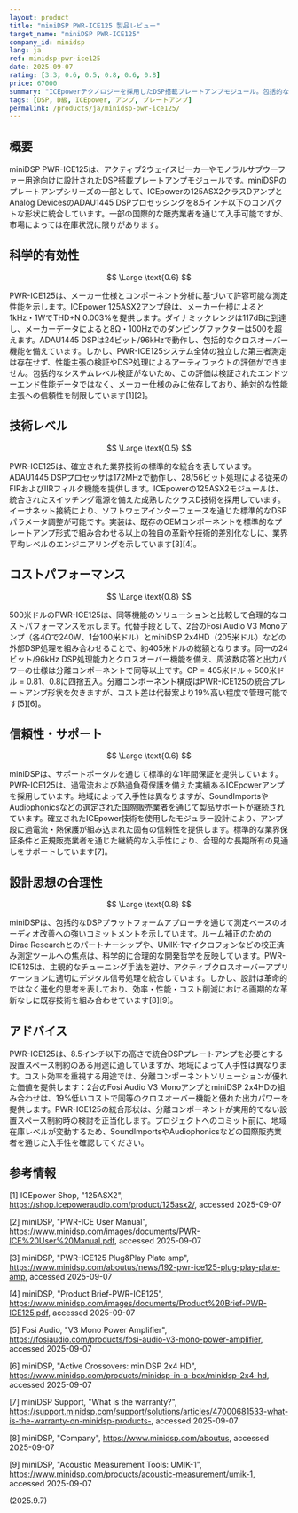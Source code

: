 ```yaml
---
layout: product
title: "miniDSP PWR-ICE125 製品レビュー"
target_name: "miniDSP PWR-ICE125"
company_id: minidsp
lang: ja
ref: minidsp-pwr-ice125
date: 2025-09-07
rating: [3.3, 0.6, 0.5, 0.8, 0.6, 0.8]
price: 67000
summary: "ICEpowerテクノロジーを採用したDSP搭載プレートアンプモジュール。包括的なクロスオーバー機能を提供するが、特定の販売業者を通じた限定的な入手性に留まる。"
tags: [DSP, D級, ICEpower, アンプ, プレートアンプ]
permalink: /products/ja/minidsp-pwr-ice125/
---
```

## 概要

miniDSP PWR-ICE125は、アクティブ2ウェイスピーカーやモノラルサブウーファー用途向けに設計されたDSP搭載プレートアンプモジュールです。miniDSPのプレートアンプシリーズの一部として、ICEpowerの125ASX2クラスDアンプとAnalog DevicesのADAU1445 DSPプロセッシングを8.5インチ以下のコンパクトな形状に統合しています。一部の国際的な販売業者を通じて入手可能ですが、市場によっては在庫状況に限りがあります。

## 科学的有効性

$$ \Large \text{0.6} $$

PWR-ICE125は、メーカー仕様とコンポーネント分析に基づいて許容可能な測定性能を示します。ICEpower 125ASX2アンプ段は、メーカー仕様によると1kHz・1WでTHD+N 0.003%を提供します。ダイナミックレンジは117dBに到達し、メーカーデータによると8Ω・100Hzでのダンピングファクターは500を超えます。ADAU1445 DSPは24ビット/96kHzで動作し、包括的なクロスオーバー機能を備えています。しかし、PWR-ICE125システム全体の独立した第三者測定は存在せず、性能主張の検証やDSP処理によるアーティファクトの評価ができません。包括的なシステムレベル検証がないため、この評価は検証されたエンドツーエンド性能データではなく、メーカー仕様のみに依存しており、絶対的な性能主張への信頼性を制限しています[1][2]。

## 技術レベル

$$ \Large \text{0.5} $$

PWR-ICE125は、確立された業界技術の標準的な統合を表しています。ADAU1445 DSPプロセッサは172MHzで動作し、28/56ビット処理による従来のFIRおよびIIRフィルタ機能を提供します。ICEpowerの125ASX2モジュールは、統合されたスイッチング電源を備えた成熟したクラスD技術を採用しています。イーサネット接続により、ソフトウェアインターフェースを通じた標準的なDSPパラメータ調整が可能です。実装は、既存のOEMコンポーネントを標準的なプレートアンプ形式で組み合わせる以上の独自の革新や技術的差別化なしに、業界平均レベルのエンジニアリングを示しています[3][4]。

## コストパフォーマンス

$$ \Large \text{0.8} $$

500米ドルのPWR-ICE125は、同等機能のソリューションと比較して合理的なコストパフォーマンスを示します。代替手段として、2台のFosi Audio V3 Monoアンプ（各4Ωで240W、1台100米ドル）とminiDSP 2x4HD（205米ドル）などの外部DSP処理を組み合わせることで、約405米ドルの総額となります。同一の24ビット/96kHz DSP処理能力とクロスオーバー機能を備え、周波数応答と出力パワーの仕様は分離コンポーネントで同等以上です。CP = 405米ドル ÷ 500米ドル = 0.81、0.8に四捨五入。分離コンポーネント構成はPWR-ICE125の統合プレートアンプ形状を欠きますが、コスト差は代替案より19%高い程度で管理可能です[5][6]。

## 信頼性・サポート

$$ \Large \text{0.6} $$

miniDSPは、サポートポータルを通じて標準的な1年間保証を提供しています。PWR-ICE125は、過電流および熱過負荷保護を備えた実績あるICEpowerアンプを採用しています。地域によって入手性は異なりますが、SoundImportsやAudiophonicsなどの選定された国際販売業者を通じて製品サポートが継続されています。確立されたICEpower技術を使用したモジュラー設計により、アンプ段に過電流・熱保護が組み込まれた固有の信頼性を提供します。標準的な業界保証条件と正規販売業者を通じた継続的な入手性により、合理的な長期所有の見通しをサポートしています[7]。

## 設計思想の合理性

$$ \Large \text{0.8} $$

miniDSPは、包括的なDSPプラットフォームアプローチを通じて測定ベースのオーディオ改善への強いコミットメントを示しています。ルーム補正のためのDirac Researchとのパートナーシップや、UMIK-1マイクロフォンなどの校正済み測定ツールへの焦点は、科学的に合理的な開発哲学を反映しています。PWR-ICE125は、主観的なチューニング手法を避け、アクティブクロスオーバーアプリケーションに適切にデジタル信号処理を統合しています。しかし、設計は革命的ではなく進化的思考を表しており、効率・性能・コスト削減における画期的な革新なしに既存技術を組み合わせています[8][9]。

## アドバイス

PWR-ICE125は、8.5インチ以下の高さで統合DSPプレートアンプを必要とする設置スペース制約のある用途に適していますが、地域によって入手性は異なります。コスト効率を重視する用途では、分離コンポーネントソリューションが優れた価値を提供します：2台のFosi Audio V3 MonoアンプとminiDSP 2x4HDの組み合わせは、19%低いコストで同等のクロスオーバー機能と優れた出力パワーを提供します。PWR-ICE125の統合形状は、分離コンポーネントが実用的でない設置スペース制約時の検討を正当化します。プロジェクトへのコミット前に、地域在庫レベルが変動するため、SoundImportsやAudiophonicsなどの国際販売業者を通じた入手性を確認してください。

## 参考情報

[1] ICEpower Shop, "125ASX2", https://shop.icepoweraudio.com/product/125asx2/, accessed 2025-09-07

[2] miniDSP, "PWR-ICE User Manual", https://www.minidsp.com/images/documents/PWR-ICE%20User%20Manual.pdf, accessed 2025-09-07

[3] miniDSP, "PWR-ICE125 Plug&Play Plate amp", https://www.minidsp.com/aboutus/news/192-pwr-ice125-plug-play-plate-amp, accessed 2025-09-07

[4] miniDSP, "Product Brief-PWR-ICE125", https://www.minidsp.com/images/documents/Product%20Brief-PWR-ICE125.pdf, accessed 2025-09-07

[5] Fosi Audio, "V3 Mono Power Amplifier", https://fosiaudio.com/products/fosi-audio-v3-mono-power-amplifier, accessed 2025-09-07

[6] miniDSP, "Active Crossovers: miniDSP 2x4 HD", https://www.minidsp.com/products/minidsp-in-a-box/minidsp-2x4-hd, accessed 2025-09-07

[7] miniDSP Support, "What is the warranty?", https://support.minidsp.com/support/solutions/articles/47000681533-what-is-the-warranty-on-minidsp-products-, accessed 2025-09-07

[8] miniDSP, "Company", https://www.minidsp.com/aboutus, accessed 2025-09-07

[9] miniDSP, "Acoustic Measurement Tools: UMIK-1", https://www.minidsp.com/products/acoustic-measurement/umik-1, accessed 2025-09-07

(2025.9.7)